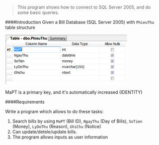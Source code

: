 >This program shows how to connect to SQL Server 2005, and do some basic queries.

####Introduction
Given a Bill Database (SQL Server 2005) with `PhieuThu` table structure

![Bill table](../../../images/PhieuThu.png "Bill table")

MaPT is a primary key, and it's automatically increased (IDENTITY)

####Requirements

Write a program which allows to do these tasks:
1. Search bills by using `MaPT` (Bill ID), `NgayThu` (Day of Bills), `SoTien` (Money), `LyDoThu` (Reason), `GhiChu` (Notice)
2. Can update/detele/update bills.
3. The program allows inputs as user information
